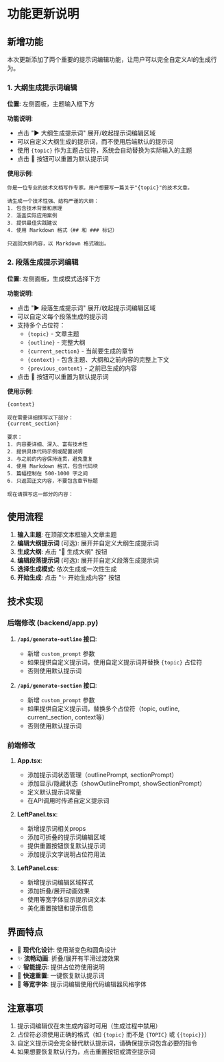 # 功能更新说明

## 新增功能

本次更新添加了两个重要的提示词编辑功能，让用户可以完全自定义AI的生成行为。

### 1. 大纲生成提示词编辑

**位置**: 左侧面板，主题输入框下方

**功能说明**:
- 点击 "▶ 大纲生成提示词" 展开/收起提示词编辑区域
- 可以自定义大纲生成的提示词，而不使用后端默认的提示词
- 使用 `{topic}` 作为主题占位符，系统会自动替换为实际输入的主题
- 点击 🔄 按钮可以重置为默认提示词

**使用示例**:
```
你是一位专业的技术文档写作专家。用户想要写一篇关于"{topic}"的技术文章。

请生成一个技术性强、结构严谨的大纲：
1. 包含技术背景和原理
2. 涵盖实际应用案例
3. 提供最佳实践建议
4. 使用 Markdown 格式（## 和 ### 标记）

只返回大纲内容，以 Markdown 格式输出。
```

### 2. 段落生成提示词编辑

**位置**: 左侧面板，生成模式选择下方

**功能说明**:
- 点击 "▶ 段落生成提示词" 展开/收起提示词编辑区域
- 可以自定义每个段落生成的提示词
- 支持多个占位符：
  - `{topic}` - 文章主题
  - `{outline}` - 完整大纲
  - `{current_section}` - 当前要生成的章节
  - `{context}` - 包含主题、大纲和之前内容的完整上下文
  - `{previous_content}` - 之前已生成的内容
- 点击 🔄 按钮可以重置为默认提示词

**使用示例**:
```
{context}

现在需要详细撰写以下部分：
{current_section}

要求：
1. 内容要详细、深入、富有技术性
2. 提供具体代码示例或配置说明
3. 与之前的内容保持连贯，避免重复
4. 使用 Markdown 格式，包含代码块
5. 篇幅控制在 500-1000 字之间
6. 只返回正文内容，不要包含章节标题

现在请撰写这一部分的内容：
```

## 使用流程

1. **输入主题**: 在顶部文本框输入文章主题
2. **编辑大纲提示词** (可选): 展开并自定义大纲生成提示词
3. **生成大纲**: 点击 "🎯 生成大纲" 按钮
4. **编辑段落提示词** (可选): 展开并自定义段落生成提示词
5. **选择生成模式**: 依次生成或一次性生成
6. **开始生成**: 点击 "✨ 开始生成内容" 按钮

## 技术实现

### 后端修改 (backend/app.py)

1. **`/api/generate-outline` 接口**:
   - 新增 `custom_prompt` 参数
   - 如果提供自定义提示词，使用自定义提示词并替换 `{topic}` 占位符
   - 否则使用默认提示词

2. **`/api/generate-section` 接口**:
   - 新增 `custom_prompt` 参数
   - 如果提供自定义提示词，替换多个占位符（topic, outline, current_section, context等）
   - 否则使用默认提示词

### 前端修改

1. **App.tsx**:
   - 添加提示词状态管理（outlinePrompt, sectionPrompt）
   - 添加显示/隐藏状态（showOutlinePrompt, showSectionPrompt）
   - 定义默认提示词常量
   - 在API调用时传递自定义提示词

2. **LeftPanel.tsx**:
   - 新增提示词相关props
   - 添加可折叠的提示词编辑区域
   - 提供重置按钮恢复默认提示词
   - 添加提示文字说明占位符用法

3. **LeftPanel.css**:
   - 新增提示词编辑区域样式
   - 添加折叠/展开动画效果
   - 使用等宽字体显示提示词文本
   - 美化重置按钮和提示信息

## 界面特点

- 🎨 **现代化设计**: 使用渐变色和圆角设计
- ✨ **流畅动画**: 折叠/展开有平滑过渡效果
- 💡 **智能提示**: 提供占位符使用说明
- 🔄 **快速重置**: 一键恢复默认提示词
- 📝 **等宽字体**: 提示词编辑使用代码编辑器风格字体

## 注意事项

1. 提示词编辑仅在未生成内容时可用（生成过程中禁用）
2. 占位符必须使用正确的格式（如 `{topic}` 而不是 `{TOPIC}` 或 `{{topic}}`）
3. 自定义提示词会完全替代默认提示词，请确保提示词包含必要的指令
4. 如果想要恢复默认行为，点击重置按钮或清空提示词

